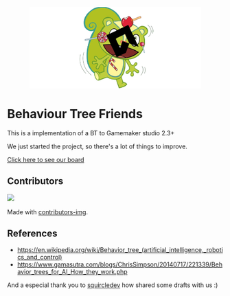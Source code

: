 <div align="center"/>
<img src="./readme_header.png" width="400"> </img>
<div align="left"/>

# Behaviour Tree Friends

This is a implementation of a BT to Gamemaker studio 2.3+

We just started the project, so there's a lot of things to improve.

[Click here to see our board ](https://github.com/VitorEstevam/Behaviour-Tree-Friends/projects/1)

## Contributors

<a href="https://github.com/VitorEstevam/Behaviour-Tree-Friends/graphs/contributors">
  <img src="https://contrib.rocks/image?repo=VitorEstevam/Behaviour-Tree-Friends" />
</a>

Made with [contributors-img](https://contrib.rocks).

## References

- https://en.wikipedia.org/wiki/Behavior_tree_(artificial_intelligence,_robotics_and_control)
- https://www.gamasutra.com/blogs/ChrisSimpson/20140717/221339/Behavior_trees_for_AI_How_they_work.php

And a especial thank you to [squircledev](https://github.com/squircledev) how shared some drafts with us :)
